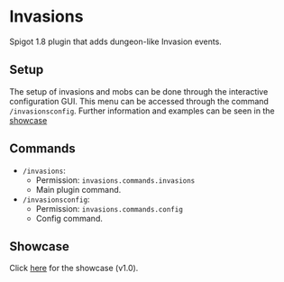 # Invasions
Spigot 1.8 plugin that adds dungeon-like Invasion events.

## Setup
The setup of invasions and mobs can be done through the interactive configuration GUI. This menu can be accessed through the command ``/invasionsconfig``. Further information and examples can be seen in the [showcase](#showcase)

## Commands
- ``/invasions``:
  - Permission: ``invasions.commands.invasions``
  - Main plugin command. 
- ``/invasionsconfig``:
  - Permission: ``invasions.commands.config``
  - Config command.

## Showcase
Click [here](https://youtu.be/Oa_9OsiKkcQ) for the showcase (v1.0).
